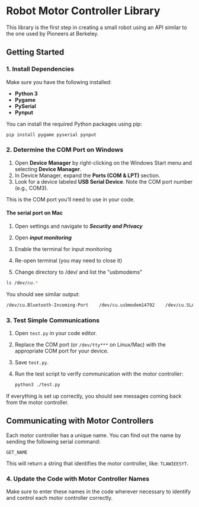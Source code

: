 
# Robot Motor Controller Library

This library is the first step in creating a small robot using an API similar to the one used by Pioneers at Berkeley.

## Getting Started

### 1. Install Dependencies
Make sure you have the following installed:

- **Python 3**
- **Pygame**
- **PySerial**
- **Pynput**

You can install the required Python packages using pip:

```bash
pip install pygame pyserial pynput
```

### 2. Determine the COM Port on Windows

1. Open **Device Manager** by right-clicking on the Windows Start menu and selecting **Device Manager**.
2. In Device Manager, expand the **Ports (COM & LPT)** section.
3. Look for a device labeled **USB Serial Device**. Note the COM port number (e.g., COM3).

This is the COM port you’ll need to use in your code.

#### The serial port on Mac
1. Open settings and navigate to ***Security and Privacy***
2. Open ***input monitoring***
3. Enable the terminal for input monitoring

4. Re-open terminal (you may need to close it)
5. Change directory to /dev/ and list the "usbmodems"
```bash
ls /dev/cu.*
```
You should see similar output:
```bash
/dev/cu.Bluetooth-Incoming-Port    /dev/cu.usbmodem14792    /dev/cu.SLAB_USBtoUART      /dev/cu.SLAB_USBtoUART7
```

### 3. Test Simple Communications

1. Open `test.py` in your code editor.
2. Replace the COM port (or `/dev/tty***` on Linux/Mac) with the appropriate COM port for your device.
3. Save `test.py`.
4. Run the test script to verify communication with the motor controller:

   ```bash
   python3 ./test.py
   ```

If everything is set up correctly, you should see messages coming back from the motor controller.

## Communicating with Motor Controllers

Each motor controller has a unique name. You can find out the name by sending the following serial command:

```
GET_NAME
```

This will return a string that identifies the motor controller, like: `TLAWIEESYT`.

### 4. Update the Code with Motor Controller Names

Make sure to enter these names in the code wherever necessary to identify and control each motor controller correctly.
